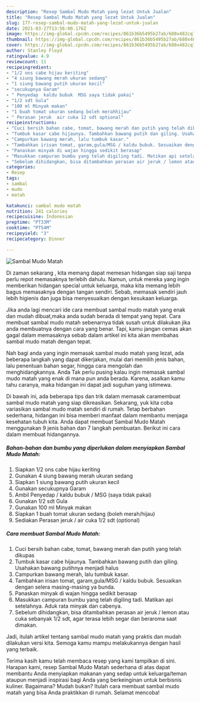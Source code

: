```yaml
---
description: "Resep Sambal Mudo Matah yang lezat Untuk Jualan"
title: "Resep Sambal Mudo Matah yang lezat Untuk Jualan"
slug: 177-resep-sambal-mudo-matah-yang-lezat-untuk-jualan
date: 2021-03-27T13:56:00.176Z
image: https://img-global.cpcdn.com/recipes/861b36b5495b27ab/680x482cq70/sambal-mudo-matah-foto-resep-utama.jpg
thumbnail: https://img-global.cpcdn.com/recipes/861b36b5495b27ab/680x482cq70/sambal-mudo-matah-foto-resep-utama.jpg
cover: https://img-global.cpcdn.com/recipes/861b36b5495b27ab/680x482cq70/sambal-mudo-matah-foto-resep-utama.jpg
author: Stanley Floyd
ratingvalue: 4.9
reviewcount: 11
recipeingredient:
- "1/2 ons cabe hijau keriting"
- "4 siung bawang merah ukuran sedang"
- "1 siung bawang putih ukuran kecil"
- "secukupnya Garam"
- " Penyedap  kaldu bubuk  MSG saya tidak pakai"
- "1/2 sdt Gula"
- "100 ml Minyak makan"
- "1 buah tomat ukuran sedang boleh merahhijau"
- " Perasan jeruk  air cuka 12 sdt optional"
recipeinstructions:
- "Cuci bersih bahan cabe, tomat, bawang merah dan putih yang telah dikupas"
- "Tumbuk kasar cabe hijaunya. Tambahkan bawang putih dan giling. Usahakan bawang putihnya menjadi halus"
- "Campurkan bawang merah, lalu tumbuk kasar."
- "Tambahkan irisan tomat, garam,gula/MSG / kaldu bubuk. Sesuaikan dengan selera masing-masing ya bunda."
- "Panaskan minyak di wajan hingga sedikit berasap"
- "Masukkan campuran bumbu yang telah digiling tadi. Matikan api setelahnya. Aduk rata minyak dan cabenya."
- "Sebelum dihidangkan, bisa ditambahkan perasan air jeruk / lemon atau cuka sebanyak 1/2 sdt, agar terasa lebih segar dan beraroma saat dimakan."
categories:
- Resep
tags:
- sambal
- mudo
- matah

katakunci: sambal mudo matah 
nutrition: 241 calories
recipecuisine: Indonesian
preptime: "PT33M"
cooktime: "PT54M"
recipeyield: "3"
recipecategory: Dinner

---
```



![Sambal Mudo Matah](https://img-global.cpcdn.com/recipes/861b36b5495b27ab/680x482cq70/sambal-mudo-matah-foto-resep-utama.jpg)

Di zaman  sekarang , kita memang dapat memesan hidangan siap saji tanpa perlu repot memasaknya terlebih dahulu. Namun, untuk mereka yang ingin memberikan hidangan special untuk keluarga, maka kita memang lebih bagus memasaknya dengan tangan sendiri. Sebab, memasak sendiri jauh lebih higienis dan juga bisa menyesuaikan dengan kesukaan keluarga.

Jika anda lagi mencari ide cara membuat sambal mudo matah yang enak dan mudah dibuat,maka anda sudah berada di tempat yang tepat. Cara membuat sambal mudo matah  sebenarnya tidak susah untuk dilakukan jika anda membuatnya dengan cara yang benar. Tapi, kamu jangan cemas akan gagal dalam memasaknya 
sebab dalam artikel ini kita akan membahas sambal mudo matah dengan tepat.  



Nah bagi anda yang ingin memasak sambal mudo matah yang lezat, ada beberapa langkah yang dapat dikerjakan, mulai dari memilih jenis bahan, lalu penentuan bahan segar, hingga cara mengolah dan menghidangkannya. Anda Tak perlu pusing kalau ingin memasak sambal mudo matah yang enak di mana pun anda berada. Karena, asalkan kamu  tahu caranya, maka hidangan ini dapat jadi suguhan yang istimewa.

Di bawah ini, ada beberapa tips dan trik dalam memasak caramembuat sambal mudo matah yang siap dikreasikan. Sekarang, yuk kita coba variasikan sambal mudo matah sendiri di rumah. Tetap berbahan sederhana, hidangan ini bisa memberi manfaat dalam membantu menjaga kesehatan tubuh kita. Anda dapat membuat Sambal Mudo Matah menggunakan 9 jenis bahan dan 7 langkah pembuatan. Berikut ini cara dalam membuat hidangannya.

<!--inarticleads1-->

##### Bahan-bahan dan bumbu yang diperlukan dalam menyiapkan Sambal Mudo Matah:

1. Siapkan 1/2 ons cabe hijau keriting
1. Gunakan 4 siung bawang merah ukuran sedang
1. Siapkan 1 siung bawang putih ukuran kecil
1. Gunakan secukupnya Garam
1. Ambil  Penyedap / kaldu bubuk / MSG (saya tidak pakai)
1. Gunakan 1/2 sdt Gula
1. Gunakan 100 ml Minyak makan
1. Siapkan 1 buah tomat ukuran sedang (boleh merah/hijau)
1. Sediakan  Perasan jeruk / air cuka 1/2 sdt (optional)




<!--inarticleads2-->

##### Cara membuat Sambal Mudo Matah:

1. Cuci bersih bahan cabe, tomat, bawang merah dan putih yang telah dikupas
1. Tumbuk kasar cabe hijaunya. Tambahkan bawang putih dan giling. Usahakan bawang putihnya menjadi halus
1. Campurkan bawang merah, lalu tumbuk kasar.
1. Tambahkan irisan tomat, garam,gula/MSG / kaldu bubuk. Sesuaikan dengan selera masing-masing ya bunda.
1. Panaskan minyak di wajan hingga sedikit berasap
1. Masukkan campuran bumbu yang telah digiling tadi. Matikan api setelahnya. Aduk rata minyak dan cabenya.
1. Sebelum dihidangkan, bisa ditambahkan perasan air jeruk / lemon atau cuka sebanyak 1/2 sdt, agar terasa lebih segar dan beraroma saat dimakan.




Jadi, itulah artikel tentang  sambal mudo matah  yang praktis dan mudah dilakukan versi kita. Semoga kamu mampu melakukannya dengan hasil yang terbaik. 

Terima kasih kamu telah membaca resep yang kami tampilkan di sini. Harapan kami, resep  Sambal Mudo Matah sederhana di atas dapat membantu Anda menyiapkan makanan yang sedap untuk keluarga/teman ataupun menjadi inspirasi bagi Anda yang berkeinginan untuk berbisnis kuliner. Bagaimana? Mudah bukan? Itulah cara membuat sambal mudo matah yang bisa Anda praktikkan di rumah. Selamat mencoba!

